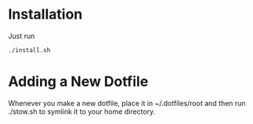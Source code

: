 # Installation
Just run
```bash
./install.sh
```

# Adding a New Dotfile
Whenever you make a new dotfile, place it in ~/.dotfiles/root and then run ./stow.sh to symlink it to your home directory.
